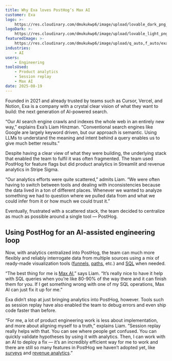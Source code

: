 ```yaml
---
title: Why Exa loves PostHog’s Max AI
customer: Exa
logo: >-
    https://res.cloudinary.com/dmukukwp6/image/upload/lovable_dark_png_bf5d7c603c.png
logoDark: >-
    https://res.cloudinary.com/dmukukwp6/image/upload/lovable_light_png_cb215659ae.png
featuredImage: >-
    https://res.cloudinary.com/dmukukwp6/image/upload/q_auto,f_auto/exa_c102c1d824.jpg
industries:
    - AI
users:
    - Engineering
toolsUsed:
    - Product analytics
    - Session replay
    - Max AI
date: 2025-08-19
---
```


Founded in 2021 and already trusted by teams such as Cursor, Vercel, and Notion, Exa is a company with a crystal clear vision of what they want to build: the next generation of AI-powered search.

“Our AI search engine crawls and indexes the whole web in an entirely new way,” explains Exa’s Liam Hinzman. “Conventional search engines like Google are largely keyword driven, but our approach is semantic. Using LLMs to understand the meaning and intent behind a query enables us to give much better results.”

Despite having a clear view of what they were building, the underlying stack that enabled the team to fulfil it was often fragmented. The team used PostHog for feature flags but did product analytics in Streamlit and revenue analytics in Stripe Sigma.

“Our analytics efforts were quite scattered,” admits Liam. “We were often having to switch between tools and dealing with inconsistencies because the data lived in a ton of different places. Whenever we wanted to analyze something we had to question where we pulled data from and what we could infer from it or how much we could trust it.”

Eventually, frustrated with a scattered stack, the team decided to centralize as much as possible around a single tool — PostHog.

<OSQuote
  customer="exa"
  author="liam_hinzman"
  product="max_ai"
 />

## Using PostHog for an AI-assisted engineering loop

Now, with analytics centralized into PostHog, the team can much more flexibly and reliably interrogate data from multiple sources using a mix of ready-made visualization tools ([funnels](/docs/product-analytics/funnels), [paths](/docs/product-analytics/paths), etc.) and [SQL](/docs/data-warehouse/sql) when needed.

“The best thing for me is [Max AI](/max),” says Liam. “It’s really nice to have it help with SQL queries when you’re like 80-90% of the way there and it can finish them for you. If I get something wrong with one of my SQL operations, Max AI can just fix it up for me.”

Exa didn’t stop at just bringing analytics into PostHog, however. Tools such as session replay have also enabled the team to debug errors and even ship code faster than before.

“For me, a lot of product engineering work is less about implementation, and more about aligning myself to a truth,” explains Liam. “Session replay really helps with that. You can see where people get confused. You can quickly validate hypotheses by using it with analytics. Then, I can work with an AI to deploy a fix — it’s an incredibly efficient way for me to work and there are still so many features in PostHog we haven’t adopted yet, like [surveys](/surveys) and [revenue analytics](/revenue-analytics).”
